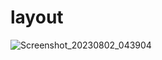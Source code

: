 # layout

![Screenshot_20230802_043904](https://github.com/KamoheloLeb0na/FlutterLayout/assets/128253234/2441aefb-eccf-43a6-9dce-004abca1c2bc)
